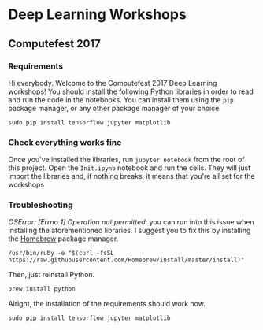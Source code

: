 # Deep Learning Workshops
## Computefest 2017

### Requirements

Hi everybody. Welcome to the Computefest 2017 Deep Learning workshops!
You should install the following Python libraries in order to read and run
the code in the notebooks. You can install them using the `pip` package manager,
or any other package manager of your choice.

```
sudo pip install tensorflow jupyter matplotlib
```

### Check everything works fine

Once you've installed the libraries, run `jupyter notebook` from the root of
this project. Open the `Init.ipynb` notebook and run the cells. They will just
import the libraries and, if nothing breaks, it means that you're all set for
the workshops

### Troubleshooting

*OSError: [Errno 1] Operation not permitted*: you can run into this issue
when installing the aforementioned libraries. I suggest you to fix this by
installing the [Homebrew](http://brew.sh/index_it.html) package manager.

```
/usr/bin/ruby -e "$(curl -fsSL https://raw.githubusercontent.com/Homebrew/install/master/install)"
```

Then, just reinstall Python.

```
brew install python
```

Alright, the installation of the requirements should work now.

```
sudo pip install tensorflow jupyter matplotlib
```
